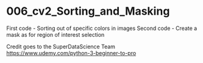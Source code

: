 # 006_cv2_Sorting_and_Masking

First code - Sorting out of specific colors in images
Second code - Create a mask as for region of interest selection



Credit goes to the SuperDataScience Team https://www.udemy.com/python-3-beginner-to-pro

